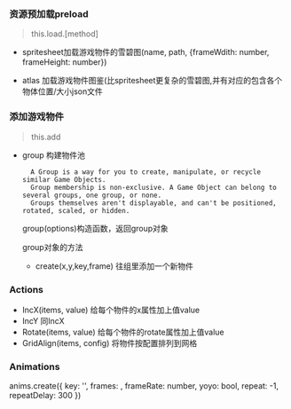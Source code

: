 ### 资源预加载preload

> this.load.[method]

- spritesheet加载游戏物件的雪碧图(name, path, {frameWdith: number, frameHeight: number}) 

- atlas 加载游戏物件图鉴(比spritesheet更复杂的雪碧图,并有对应的包含各个物体位置/大小json文件


### 添加游戏物件

> this.add

- group 构建物件池

    ```
      A Group is a way for you to create, manipulate, or recycle similar Game Objects.
      Group membership is non-exclusive. A Game Object can belong to several groups, one group, or none.
      Groups themselves aren't displayable, and can't be positioned, rotated, scaled, or hidden.

    ```


    group(options)构造函数，返回group对象
    
    group对象的方法
    
    - create(x,y,key,frame) 往组里添加一个新物件



### Actions

- IncX(items, value)  给每个物件的x属性加上值value
- IncY 同IncX
- Rotate(items, value) 给每个物件的rotate属性加上值value
- GridAlign(items, config) 将物件按配置排列到网格


### Animations

anims.create({
  key: '', frames: , frameRate: number, yoyo: bool, repeat: -1, repeatDelay: 300
})